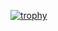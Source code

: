 [![trophy](https://github-profile-trophy.vercel.app/?username=mertlsarac)](https://github.com/ryo-ma/github-profile-trophy)
